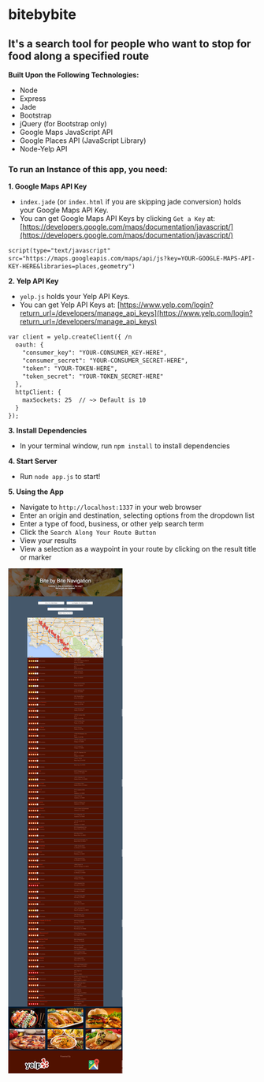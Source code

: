 # bitebybite

## It's a search tool for people who want to stop for food along a specified route

**Built Upon the Following Technologies:**
- Node
- Express
- Jade
- Bootstrap
- jQuery (for Bootstrap only)
- Google Maps JavaScript API
- Google Places API (JavaScript Library)
- Node-Yelp API

### To run an Instance of this app, you need:

**1. Google Maps API Key**
- `index.jade` (or `index.html` if you are skipping jade conversion) holds your Google Maps API Key.
- You can get Google Maps API Keys by clicking `Get a Key` at:
  [https://developers.google.com/maps/documentation/javascript/](https://developers.google.com/maps/documentation/javascript/)

```
script(type="text/javascript" src="https://maps.googleapis.com/maps/api/js?key=YOUR-GOOGLE-MAPS-API-KEY-HERE&libraries=places,geometry")
```

**2. Yelp API Key**
- `yelp.js` holds your Yelp API Keys.
- You can get Yelp API Keys at:
  [https://www.yelp.com/login?return_url=/developers/manage_api_keys](https://www.yelp.com/login?return_url=/developers/manage_api_keys)
```
var client = yelp.createClient({ /n
  oauth: {
    "consumer_key": "YOUR-CONSUMER_KEY-HERE",
    "consumer_secret": "YOUR-CONSUMER_SECRET-HERE",
    "token": "YOUR-TOKEN-HERE",
    "token_secret": "YOUR-TOKEN_SECRET-HERE"
  },
  httpClient: {
    maxSockets: 25  // ~> Default is 10 
  }
});
```

**3. Install Dependencies**
- In your terminal window, run `npm install` to install dependencies

**4. Start Server**
- Run `node app.js` to start!

**5. Using the App**
- Navigate to `http://localhost:1337` in your web browser
- Enter an origin and destination, selecting options from the dropdown list
- Enter a type of food, business, or other yelp search term
- Click the `Search Along Your Route Button`
- View your results
- View a selection as a waypoint in your route by clicking on the result title or marker

![bitebybite Search Results](https://github.com/DanielJenkins/bitebybite/blob/master/mockups/screenshot.png)
